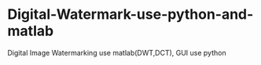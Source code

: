 # Digital-Watermark-use-python-and-matlab
Digital Image Watermarking use matlab(DWT,DCT), GUI use python
